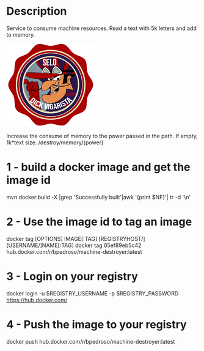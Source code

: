 # Description

Service to consume machine resources. Read a text with 5k letters and add to memory.

![alt text](dickvigarista-stamp.png)


Increase the consume of memory to the power passed in the path. If empty,  1k*text size. 
/destroy/memory/{power}

# 1 - build a docker image and get the image id

mvn docker:build -X |grep 'Successfully built'|awk '{print $NF}'| tr -d '\\n'


# 2 - Use the image id to tag an image

docker tag \[OPTIONS\] IMAGE\[:TAG\] \[REGISTRYHOST/\]\[USERNAME/\]NAME\[:TAG\]
docker tag 05ef89eb5c42 hub.docker.com/r/bpedroso/machine-destroyer:latest


# 3 - Login on your registry

docker login -u $REGISTRY_USERNAME -p $REGISTRY_PASSWORD https://hub.docker.com/


# 4 - Push the image to your registry

docker push hub.docker.com/r/bpedroso/machine-destroyer:latest